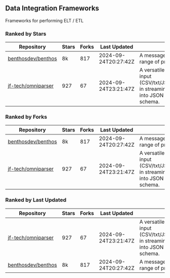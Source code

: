 ## Data Integration Frameworks

Frameworks for performing ELT / ETL

### Ranked by Stars

| Repository | Stars | Forks | Last Updated | Description | 
|------------|-------|-------|--------------|-------------|
| [benthosdev/benthos](https://github.com/benthosdev/benthos) | 8k | 817 | 2024-09-24T20:27:42Z |  A message streaming bridge between a range of protocols. |
| [jf-tech/omniparser](https://github.com/jf-tech/omniparser) | 927 | 67 | 2024-09-24T23:21:47Z |  A versatile ETL library that parses text input (CSV/txt/JSON/XML/EDI/X12/EDIFACT/etc) in streaming fashion and transforms data into JSON output using data-driven schema. |

### Ranked by Forks

| Repository | Stars | Forks | Last Updated | Description | 
|------------|-------|-------|--------------|-------------|
| [benthosdev/benthos](https://github.com/benthosdev/benthos) | 8k | 817 | 2024-09-24T20:27:42Z |  A message streaming bridge between a range of protocols. |
| [jf-tech/omniparser](https://github.com/jf-tech/omniparser) | 927 | 67 | 2024-09-24T23:21:47Z |  A versatile ETL library that parses text input (CSV/txt/JSON/XML/EDI/X12/EDIFACT/etc) in streaming fashion and transforms data into JSON output using data-driven schema. |

### Ranked by Last Updated

| Repository | Stars | Forks | Last Updated | Description | 
|------------|-------|-------|--------------|-------------|
| [jf-tech/omniparser](https://github.com/jf-tech/omniparser) | 927 | 67 | 2024-09-24T23:21:47Z |  A versatile ETL library that parses text input (CSV/txt/JSON/XML/EDI/X12/EDIFACT/etc) in streaming fashion and transforms data into JSON output using data-driven schema. |
| [benthosdev/benthos](https://github.com/benthosdev/benthos) | 8k | 817 | 2024-09-24T20:27:42Z |  A message streaming bridge between a range of protocols. |

